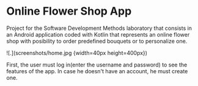 # Online Flower Shop App

Project for the Software Development Methods laboratory that consists in an Android application coded with Kotlin that represents an online flower shop with posibility to order predefined bouquets or to personalize one. 

![.](screenshots/home.jpg {width=40px height=400px})


First, the user must log in(enter the username and password) to see the features of the app. In case he doesn't have an account, he must create one.  

